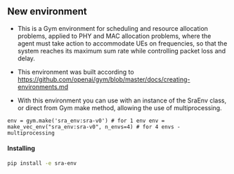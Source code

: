 ## New environment

* This is a Gym environment for scheduling and resource allocation problems, applied to PHY and MAC allocation problems, where the agent must take action to accommodate UEs on frequencies, so that the system reaches its maximum sum rate while controlling packet loss and delay.

* This environment was built according to https://github.com/openai/gym/blob/master/docs/creating-environments.md

* With this environment you can use with an instance of the SraEnv class, or direct from Gym make method, allowing the use of multiprocessing.

``
env = gym.make('sra_env:sra-v0') # for 1 env
env = make_vec_env("sra_env:sra-v0", n_envs=4) # for 4 envs - multiprocessing
``

#### Installing

```sh
pip install -e sra-env
```